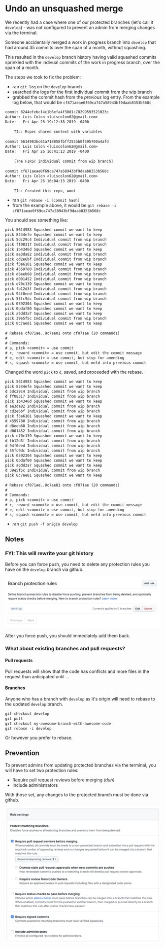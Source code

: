 # Undo an unsquashed merge

We recently had a case where one of our protected branches (let's call it `develop`) - was not configured to prevent an admin from merging changes via the terminal.

Someone accidentally merged a work in progress branch into `develop` that had around 35 commits over the span of a month, without squashing.

This resulted in the `develop` branch history having valid squashed commits sprinkled with the indivual commits of the work in progress branch, over the span of a month.

The steps we took to fix the problem:

* ran `git log` on the `develop` branch
* searched the logs for the first individual commit from the wip branch
* grabbed the commit hash from the _previous_ log entry. From the example log below, that would be `cf871aeae0f69ca747a58943bf9daab8353b568c`

```
commit 8244efebc14c1b6efa4f38d1c78299593521023c
Author: Luis Colon <luiscolon62@gmail.com>
Date:   Fri Apr 26 19:12:38 2019 -0400

    TIL: Rspec shared context with variables

commit 5614983bc61a718858fbff255bb8f595700a4afd
Author: Luis Colon <luiscolon62@gmail.com>
Date:   Fri Apr 26 16:41:13 2019 -0400

    [The FIRST individual commit from wip branch]

commit cf871aeae0f69ca747a58943bf9daab8353b568c
Author: Luis Colon <luiscolon62@gmail.com>
Date:   Fri Apr 26 16:04:13 2019 -0400

    TIL: Created this repo, woot
```

* ran `git rebase -i [commit hash]`
* from the example above, it would be `git rebase -i cf871aeae0f69ca747a58943bf9daab8353b568c`

You should see something like:

```
pick 5614983 Squashed commit we want to keep
pick 8244efe Squashed commit we want to keep
pick 5dc29c4 Individual commit from wip branch
pick ff08317 Individual commit from wip branch
pick 1b4346d Squashed commit we want to keep
pick ae3da82 Individual commit from wip branch
pick cd2e6bf Individual commit from wip branch
pick f3a6101 Squashed commit we want to keep
pick 4559780 Individual commit from wip branch
pick d8eeb68 Individual commit from wip branch
pick d001452 Individual commit from wip branch
pick e70c139 Squashed commit we want to keep
pick fb12d3f Individual commit from wip branch
pick 94f0eed Individual commit from wip branch
pick 55fc9dc Individual commit from wip branch
pick 0592304 Squashed commit we want to keep
pick 0bdaf80 Squashed commit we want to keep
pick a6dd3a7 Squashed commit we want to keep
pick 39e5f5c Individual commit from wip branch
pick 8c7ae81 Squashed commit we want to keep

# Rebase cf871ae..8c7ae81 onto cf871ae (20 commands)
#
# Commands:
# p, pick <commit> = use commit
# r, reword <commit> = use commit, but edit the commit message
# e, edit <commit> = use commit, but stop for amending
# s, squash <commit> = use commit, but meld into previous commit
```

Changed the word `pick` to `d`, saved, and proceeded with the rebase.

```
pick 5614983 Squashed commit we want to keep
pick 8244efe Squashed commit we want to keep
d 5dc29c4 Individual commit from wip branch
d ff08317 Individual commit from wip branch
pick 1b4346d Squashed commit we want to keep
d ae3da82 Individual commit from wip branch
d cd2e6bf Individual commit from wip branch
pick f3a6101 Squashed commit we want to keep
d 4559780 Individual commit from wip branch
d d8eeb68 Individual commit from wip branch
d d001452 Individual commit from wip branch
pick e70c139 Squashed commit we want to keep
d fb12d3f Individual commit from wip branch
d 94f0eed Individual commit from wip branch
d 55fc9dc Individual commit from wip branch
pick 0592304 Squashed commit we want to keep
pick 0bdaf80 Squashed commit we want to keep
pick a6dd3a7 Squashed commit we want to keep
d 39e5f5c Individual commit from wip branch
pick 8c7ae81 Squashed commit we want to keep

# Rebase cf871ae..8c7ae81 onto cf871ae (20 commands)
#
# Commands:
# p, pick <commit> = use commit
# r, reword <commit> = use commit, but edit the commit message
# e, edit <commit> = use commit, but stop for amending
# s, squash <commit> = use commit, but meld into previous commit
```

* ran `git push -f origin develop`

## Notes

### FYI: This will rewrite your git history

Before you can force push, you need to delete any protection rules you have on the `develop` branch via github.

![alt text](./images/github-branch-protection-rules.png)

After you force push, you should immediately add them back.

### What about existing branches and pull requests?

#### Pull requests

Pull requests will show that the code has conflicts and more files in the request than anticipated until ...

#### Branches

Anyone who has a branch with `develop` as it's origin will need to rebase to the updated `develop` branch.

```
git checkout develop
git pull
git checkout my-awesome-branch-with-awesome-code
git rebase -i develop
```

Or however you prefer to rebase.

## Prevention

To prevent admins from updating protected branches via the terminal, you will have to set two protection rules:

* Require pull request reviews before merging _(duh)_
* Include administrators

With those set, any changes to the protected branch must be done via github.

![alt text](./images/require-pull-requests-prevent-admin-terminal-changes.png)
